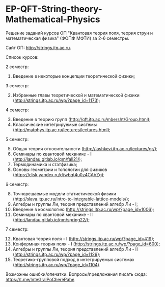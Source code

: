 # EP-QFT-String-theory-Mathematical-Physics
Решение заданий курсов ОП "Квантовая теория поля, теория струн и математическая физика" (ФОПФ МФТИ) за 2-6 семестры.

Сайт ОП: http://strings.itp.ac.ru.

Список курсов:

2 семестр:

1. Введение в некоторые концепции теоретической физики;

3 семестр:

2. Избранные главы теоретической и математической физики (http://strings.itp.ac.ru/wp/?page_id=1173);

4 семестр:

3. Введение в теорию групп (http://qft.itp.ac.ru/mbersht/Group.html);
4. Классические интегрируемые системы (http://matphys.itp.ac.ru/lectures/lectures.html);

5 семестр:

5. Общая теория относительности (http://lashkevi.itp.ac.ru/lectures/gr/);
6. Семинары по квантовой механике - I (http://landau.gitlab.io/qm/fall21/);
7. Термодинамика и статфизика;
8. Основы геометрии и топологии для физиков (https://disk.yandex.ru/d/wbqt4u0z4CAbZg);

6 семестр:

8. Точнорешаемые модели статистической физики (http://slava.itp.ac.ru/intro-to-integrable-lattice-models/);
9. Алгебры и группы Ли, теория представлений алгебр Ли - I;
10. Введение в космологию (http://strings.itp.ac.ru/wp/?page_id=1006);
11. Семинары по квантовой механике - II (http://landau.gitlab.io/qm/spring22/);

7 семестр:

12. Квантовая теория поля - I (http://strings.itp.ac.ru/wp/?page_id=419);
13. Конформная теория поля - I (http://strings.itp.ac.ru/wp/?page_id=600);
14. Алгебры и группы Ли, теория представлений алгебр Ли - II (http://strings.itp.ac.ru/wp/?page_id=1129);
15. Теоретико-групповой подход в интегрируемых системах (http://strings.itp.ac.ru/wp/?page_id=1104).

Возможны ошибки/опечатки. Вопросы/предложения писать сюда: https://t.me/InteGralPoCherePahe.
